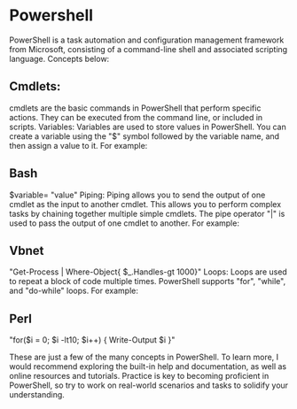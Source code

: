 # Powershell

PowerShell is a task automation and configuration management framework from Microsoft, consisting of a command-line shell and associated scripting language. Concepts below:

## Cmdlets:
cmdlets are the basic commands in PowerShell that perform specific actions. They can be executed from the command line, or included in scripts.
 Variables: Variables are used to store values in PowerShell. You can create a variable using the "$" symbol followed by the variable name, and then assign a value to it. For example:

## Bash
$variable= "value"
Piping: Piping allows you to send the output of one cmdlet as the input to another cmdlet. This allows you to perform complex tasks by chaining together multiple simple cmdlets. The pipe operator "|" is used to pass the output of one cmdlet to another. For example:

## Vbnet
"Get-Process | Where-Object{ $_.Handles-gt 1000}"
Loops: Loops are used to repeat a block of code multiple times. PowerShell supports "for", "while", and "do-while" loops. For example:

## Perl
"for($i = 0; $i -lt10; $i++) { Write-Output $i }"

These are just a few of the many concepts in PowerShell. To learn more, I would recommend exploring the built-in help and documentation, as well as online resources and tutorials. Practice is key to becoming proficient in PowerShell, so try to work on real-world scenarios and tasks to solidify your understanding.

